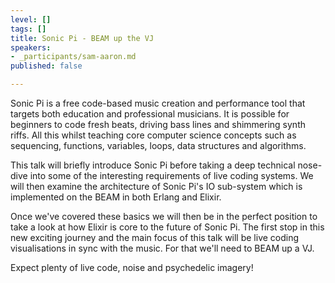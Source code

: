 ```yaml
---
level: []
tags: []
title: Sonic Pi - BEAM up the VJ
speakers:
- _participants/sam-aaron.md
published: false

---
```

Sonic Pi is a free code-based music creation and performance tool that targets both education and professional musicians. It is possible for beginners to code fresh beats, driving bass lines and shimmering synth riffs. All this whilst teaching core computer science concepts such as sequencing, functions, variables, loops, data structures and algorithms.  

This talk will briefly introduce Sonic Pi before taking a deep technical nose-dive into some of the interesting requirements of live coding systems. We will then examine the architecture of Sonic Pi's IO sub-system which is implemented on the BEAM in both Erlang and Elixir.   

Once we've covered these basics we will then be in the perfect position to take a look at how Elixir is core to the future of Sonic Pi. The first stop in this new exciting journey and the main focus of this talk will be live coding visualisations in sync with the music. For that we'll need to BEAM up a VJ.  

Expect plenty of live code, noise and psychedelic imagery!
